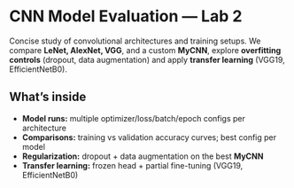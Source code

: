 # CNN Model Evaluation — Lab 2

Concise study of convolutional architectures and training setups. We compare **LeNet, AlexNet, VGG**, and a custom **MyCNN**, explore **overfitting controls** (dropout, data augmentation) and apply **transfer learning** (VGG19, EfficientNetB0).

## What’s inside
- **Model runs:** multiple optimizer/loss/batch/epoch configs per architecture
- **Comparisons:** training vs validation accuracy curves; best config per model
- **Regularization:** dropout + data augmentation on the best **MyCNN**
- **Transfer learning:** frozen head + partial fine-tuning (VGG19, EfficientNetB0)
